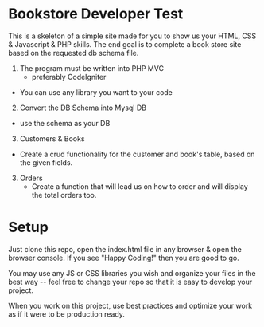 Bookstore Developer Test
===========================

This is a skeleton of a simple site made for you to show us your HTML, CSS & Javascript & PHP
skills. The end goal is to complete a book store site based on the requested db schema file.

1. The program must be written into PHP MVC
	* preferably CodeIgniter
  * You can use any library you want to your code

2. Convert the DB Schema into Mysql DB
  * use the schema as your DB

3. Customers & Books
  * Create a crud functionality for the customer and book's table, based on the given fields.

3. Orders
	* Create a function that will lead us on how to order and will display the total orders too. 

Setup
==========
Just clone this repo, open the index.html file in any browser & open the browser console.
If you see "Happy Coding!" then you are good to go.

You may use any JS or CSS libraries you wish and organize your files in the best way -- feel free to change your repo so that it is easy to develop your project.

When you work on this project, use best practices and optimize your work as if it were to be production ready.
